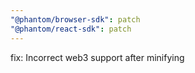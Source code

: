```yaml
---
"@phantom/browser-sdk": patch
"@phantom/react-sdk": patch
---
```


fix: Incorrect web3 support after minifying
